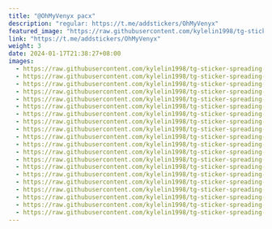 ```yaml
---
title: "@OhMyVenyx pacx"
description: "regular: https://t.me/addstickers/OhMyVenyx"
featured_image: "https://raw.githubusercontent.com/kylelin1998/tg-sticker-spreading-worldwide-images/main/img/a69b70b4-7f96-4407-bf07-fc0d07c8053b.jpg"
link: "https://t.me/addstickers/OhMyVenyx"
weight: 3
date: 2024-01-17T21:38:27+08:00
images:
  - https://raw.githubusercontent.com/kylelin1998/tg-sticker-spreading-worldwide-images/main/img/a69b70b4-7f96-4407-bf07-fc0d07c8053b.jpg
  - https://raw.githubusercontent.com/kylelin1998/tg-sticker-spreading-worldwide-images/main/img/d463ef76-4552-49cc-907f-df206bd5ac01.jpg
  - https://raw.githubusercontent.com/kylelin1998/tg-sticker-spreading-worldwide-images/main/img/c47e50d6-a6e1-4516-b8c0-b75be0f5b72f.jpg
  - https://raw.githubusercontent.com/kylelin1998/tg-sticker-spreading-worldwide-images/main/img/0a6f4498-49dd-4709-a788-8305678ead10.jpg
  - https://raw.githubusercontent.com/kylelin1998/tg-sticker-spreading-worldwide-images/main/img/9ab2f091-d697-4596-8302-c41dce127b16.jpg
  - https://raw.githubusercontent.com/kylelin1998/tg-sticker-spreading-worldwide-images/main/img/08064e47-8fc2-40a5-abda-1bfe2eaf04cd.jpg
  - https://raw.githubusercontent.com/kylelin1998/tg-sticker-spreading-worldwide-images/main/img/8f4a85d9-4ee2-4e67-95fd-89a2bbff2b0a.jpg
  - https://raw.githubusercontent.com/kylelin1998/tg-sticker-spreading-worldwide-images/main/img/c3b314c3-9282-46b8-a739-6ad21a20ebf1.jpg
  - https://raw.githubusercontent.com/kylelin1998/tg-sticker-spreading-worldwide-images/main/img/9230b7a2-c3c8-454b-9dc9-8cb79f089e20.jpg
  - https://raw.githubusercontent.com/kylelin1998/tg-sticker-spreading-worldwide-images/main/img/6f9d187d-3eec-4ffc-84d4-5c100d1a3fbc.jpg
  - https://raw.githubusercontent.com/kylelin1998/tg-sticker-spreading-worldwide-images/main/img/4f827ba6-0571-4cb5-9e21-4af3b1155425.jpg
  - https://raw.githubusercontent.com/kylelin1998/tg-sticker-spreading-worldwide-images/main/img/b0cc2fbd-99d1-40e3-a693-13b4deee454f.jpg
  - https://raw.githubusercontent.com/kylelin1998/tg-sticker-spreading-worldwide-images/main/img/e4c9c08f-c815-468a-8869-da20a1869641.jpg
  - https://raw.githubusercontent.com/kylelin1998/tg-sticker-spreading-worldwide-images/main/img/938c2c95-160a-4cca-8037-913eda2bcc41.jpg
  - https://raw.githubusercontent.com/kylelin1998/tg-sticker-spreading-worldwide-images/main/img/5197f5a7-7de2-49e8-a817-c01f846af80e.jpg
  - https://raw.githubusercontent.com/kylelin1998/tg-sticker-spreading-worldwide-images/main/img/549fb6c1-7570-424a-9040-b7d7577db70e.jpg
  - https://raw.githubusercontent.com/kylelin1998/tg-sticker-spreading-worldwide-images/main/img/38c5e59f-07fe-44e9-8779-8b0f7fcc350f.jpg
  - https://raw.githubusercontent.com/kylelin1998/tg-sticker-spreading-worldwide-images/main/img/e92db240-30f6-48c4-8197-4a2fb9a15206.jpg
  - https://raw.githubusercontent.com/kylelin1998/tg-sticker-spreading-worldwide-images/main/img/d527e99f-0e39-4b30-8366-3a395f3cad08.jpg
  - https://raw.githubusercontent.com/kylelin1998/tg-sticker-spreading-worldwide-images/main/img/2c59bcff-be28-468f-b6e8-940a955a4e8a.jpg
---
```

